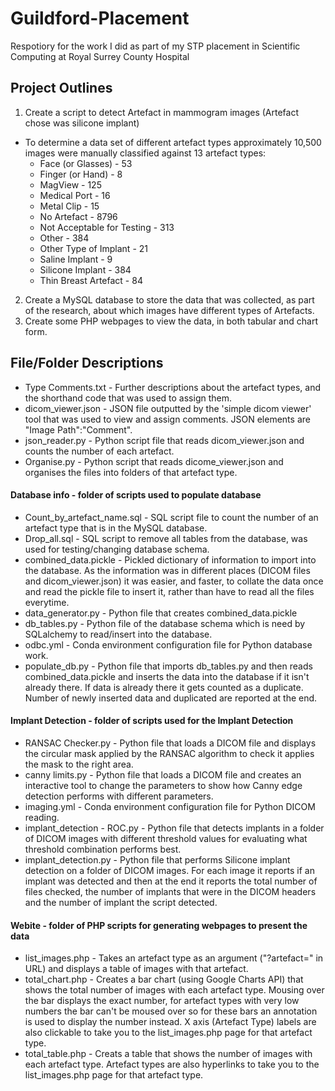 # Guildford-Placement

Respotiory for the work I did as part of my STP placement in Scientific Computing at Royal Surrey County Hospital

## Project Outlines

1. Create a script to detect Artefact in mammogram images (Artefact chose was silicone implant)
  * To determine a data set of different artefact types approximately 10,500 images were manually classified against 13 artefact types:
    * Face (or Glasses) - 53
    * Finger (or Hand) - 8
    * MagView -	125
    * Medical Port - 16
    * Metal Clip - 15
    * No Artefact - 8796
    * Not Acceptable for Testing - 313
    * Other - 384
    * Other Type of Implant - 21
    * Saline Implant - 9
    * Silicone Implant - 384
    * Thin Breast Artefact - 84
2. Create a MySQL database to store the data that was collected, as part of the research, about which images have different types of Artefacts.
3. Create some PHP webpages to view the data, in both tabular and chart form.

## File/Folder Descriptions

* Type Comments.txt - Further descriptions about the artefact types, and the shorthand code that was used to assign them.
* dicom_viewer.json - JSON file outputted by the 'simple dicom viewer' tool that was used to view and assign comments. JSON elements are "Image Path":"Comment".
* json_reader.py - Python script file that reads dicom_viewer.json and counts the number of each artefact.
* Organise.py - Python script that reads dicome_viewer.json and organises the files into folders of that artefact type.

#### Database info - folder of scripts used to populate database

* Count_by_artefact_name.sql - SQL script file to count the number of an artefact type that is in the MySQL database.
* Drop_all.sql - SQL script to remove all tables from the database, was used for testing/changing database schema.
* combined_data.pickle - Pickled dictionary of information to import into the database. As the information was in different places (DICOM files and dicom_viewer.json) it was easier, and faster, to collate the data once and read the pickle file to insert it, rather than have to read all the files everytime.
* data_generator.py - Python file that creates combined_data.pickle
* db_tables.py - Python file of the database schema which is need by SQLalchemy to read/insert into the database.
* odbc.yml - Conda environment configuration file for Python database work.
* populate_db.py - Python file that imports db_tables.py and then reads combined_data.pickle and inserts the data into the database if it isn't already there. If data is already there it gets counted as a duplicate. Number of newly inserted data and duplicated are reported at the end.

#### Implant Detection - folder of scripts used for the Implant Detection

* RANSAC Checker.py - Python file that loads a DICOM file and displays the circular mask applied by the RANSAC algorithm to check it applies the mask to the right area.
* canny limits.py - Python file that loads a DICOM file and creates an interactive tool to change the parameters to show how Canny edge detection performs with different parameters.
* imaging.yml - Conda environment configuration file for Python DICOM reading.
* implant_detection - ROC.py - Python file that detects implants in a folder of DICOM images with different threshold values for evaluating what threshold combination performs best.
* implant_detection.py - Python file that performs Silicone implant detection on a folder of DICOM images. For each image it reports if an implant was detected and then at the end it reports the total number of files checked, the number of implants that were in the DICOM headers and the number of implant the script detected.

#### Webite - folder of PHP scripts for generating webpages to present the data

* list_images.php - Takes an artefact type as an argument ("?artefact=" in URL) and displays a table of images with that artefact. 
* total_chart.php - Creates a bar chart (using Google Charts API) that shows the total number of images with each artefact type. Mousing over the bar displays the exact number, for artefact types with very low numbers the bar can't be moused over so for these bars an annotation is used to display the number instead. X axis (Artefact Type) labels are also clickable to take you to the list_images.php page for that artefact type.
* total_table.php - Creats a table that shows the number of images with each artefact type. Artefact types are also hyperlinks to take you to the list_images.php page for that artefact type.
